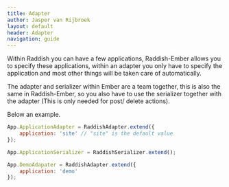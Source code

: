 ```yaml
---
title: Adapter
author: Jasper van Rijbroek
layout: default
header: Adapter
navigation: guide
---
```


Within Raddish you can have a few applications, Raddish-Ember allows you to specify these applications,
within an adapter you only have to specify the application and most other things will be taken care of automatically.

The adapter and serializer within Ember are a team together, this is also the same in Raddish-Ember,
so you also have to use the serializer together with the adapter (This is only needed for post/ delete actions).

Below an example.

```javascript
App.ApplicationAdapter = RaddishAdapter.extend({
    application: 'site' // "site" is the default value
});

App.ApplicationSerializer = RaddishSerializer.extend();

App.DemoAdapater = RaddishAdapter.extend({
    application: 'demo'
});
```